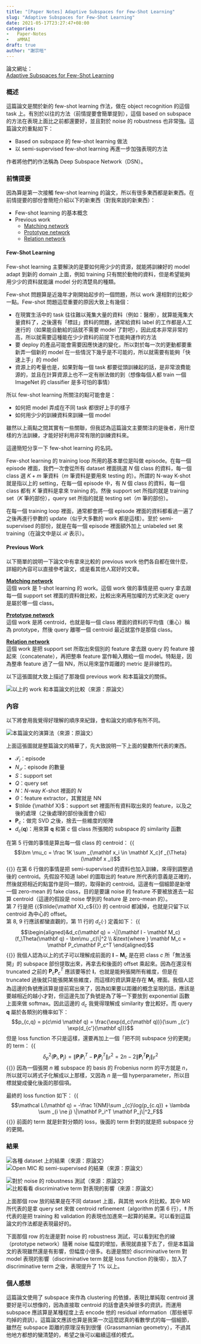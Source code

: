 ```yaml
---
title: "[Paper Notes] Adaptive Subspaces for Few-Shot Learning"
slug: "Adaptive Subspaces for Few-Shot Learning"
date: 2021-05-17T23:27:47+08:00
categories:
-   Paper-Notes
-   aMMAI
draft: true
author: "謝宗晅"
---
```


論文網址：\
[Adaptive Subspaces for Few-Shot Learning](https://openaccess.thecvf.com/content_CVPR_2020/papers/Simon_Adaptive_Subspaces_for_Few-Shot_Learning_CVPR_2020_paper.pdf)

### 概述

這篇論文是關於新的 few-shot learning 作法，做在 object recognition 的這個 task 上。有別於以往的方法（前情提要會簡單提到），這個 based on subspace 的方法在表現上面比之前都還要好，並且對於 noise 的 robustness 也非常強。這篇論文的重點如下：
* Based on subspace 的 few-shot learning 做法
* 以 semi-supervised few-shot learning 再進一步加強表現的方法

作者將他們的作法稱為 Deep Subspace Network（DSN）。

### 前情提要

因為算是第一次接觸 few-shot learning 的論文，所以有很多東西都是新東西。在前情提要的部份會簡短介紹以下的新東西（對我來說的新東西）：
* Few-shot learning 的基本概念
* Previous work
    * [Matching network](https://arxiv.org/abs/1606.04080)
    * [Prototype network](https://arxiv.org/abs/1703.05175)
    * [Relation network](https://arxiv.org/abs/1711.06025)

#### Few-Shot Learning

Few-shot learning 主要解決的是要如何用少少的資源，就能將訓練好的 model adapt 到新的 domain 上面，例如 training 只有關於動物的資料，但是希望能夠用少少的資料就能讓 model 分的清楚鳥的種類。

Few-shot 問題算是近幾年才剛開始起步的一個問題，所以 work 還相對的比較少一點。Few-shot 問題這麼重要的原因大致上有幾個：
* 在現實生活中的 task 往往難以蒐集大量的資料（例如：醫療），就算能蒐集大量資料了，之後還有「標註」資料的問題，通常給資料 label 的工作都是人工進行的（如果能自動給的話就不需要 model 了對吧），因此成本非常非常的高，所以就需要這種能在少少資料的前提下也能夠運作的方法
* 要 deploy 的產品可能會需要因應快速的變化，所以對於每一次的更動都要重新弄一個新的 model 在一些情況下幾乎是不可能的，所以就需要有能夠「快速上手」的 model
* 資源上的考量也是，如果對每一個 task 都要從頭訓練起的話，是非常浪費能源的，並且在計算資源上也不一定有辦法做的到（想像每個人都 train 一個 ImageNet 的 classifier 是多可怕的事情）

所以 few-shot learning 所關注的點可能會是：
* 如何把 model 弄成在不同 task 都很好上手的樣子
* 如何用少少的訓練資料來訓練一個 model

雖然以上兩點之間其實有一些關聯，但我認為這篇論文主要關注的是後者，用什麼樣的方法訓練，才能好好利用非常有限的訓練資料來。

這邊簡短分享一下 few-shot learning 的名詞。

Few-shot learning 的 training loop 所用的基本單位是叫做 episode。在每一個 episode 裡面，我們一次會從所有 dataset 裡面挑選 $N$ 個 class 的資料，每一個 class 選 $K+m$ 筆資料（$m$ 筆資料是要用來 testing 的）。所謂的 N-way K-shot 就是指以上的 setting，在每一個 episode 中，有 $N$ 個 class 的資料，每一個 class 都有 $K$ 筆資料是拿來 training 的。然後 support set 所指的就是 training set（$K$ 筆的部份），query set 所指的就是 testing set（$m$ 筆的部份）。

在每一個 training loop 裡面，通常都會將一個 episode 裡面的資料都看過一遍了之後再進行參數的 update（似乎大多數的 work 都是這樣）。至於 semi-supervised 的部份，就是在每一個 episode 裡面額外加上 unlabeled set 來 training（在論文中是以 $\mathcal R$ 表示）。

#### Previous Work

以下簡單的說明一下論文中有拿來比較的 previous work 他們各自都在做什麼，詳細的內容可以直接參考論文，或是看其他人寫好的文章。

**[Matching network](https://arxiv.org/abs/1606.04080)**\
這個 work 是 1-shot learning 的 work。這個 work 做的事情是把 query 拿去跟每一個 support set 裡面的資料做比較，比較出來再用加權的方式來決定 query 是屬於哪一個 class。

**[Prototype network](https://arxiv.org/abs/1703.05175)**\
這個 work 是將 centroid，也就是每一個 class 裡面的資料的平均值（重心）稱為 prototype，然後 query 離哪一個 centroid 最近就當作是那個 class。

**[Relation network](https://arxiv.org/abs/1711.06025)**\
這個 work 是把 support set 所取出來個別的 feature 拿去跟 query 的 feature 接起來（concatenate），再把整串 feature 當作輸入餵給一個 model。特點是，因為整串 feature 過了一個 NN，所以用來當作距離的 metric 是非線性的。

以下這張圖就大致上描述了那幾個 previous work 和本篇論文的關係。

![以上的 work 和本篇論文的比較（來源：原論文）](previous.png)

### 內容

以下將會用我覺得好理解的順序來紀錄，會和論文的順序有所不同。

![本篇論文的演算法（來源：原論文）](algo.png)

上面這張圖就是整篇論文的精華了，先大致說明一下上面的變數所代表的東西。
* $\mathcal T_i$：episode
* $N_{\mathcal T}$：episode 的數量
* $S$：support set
* $Q$：query set
* $N$：$N$-way $K$-shot 裡面的 $N$
* $\Theta$：feature extractor，其實就是 NN
* $\tilde {\mathbf X}$：support set 裡面所有資料取出來的 feature，以及之後的處理（之後處理的部份後面會介紹）
* $\mathbf P_c$：做完 SVD 之後，捨去一些維度的矩陣
* $d_c(\mathbf q)$：用來算 $\mathbf q$ 和第 $c$ 個 class 所張開的 subspace 的 similarity 函數

在第 5 行做的事情是算出每一個 class 的 centroid：
{{<math>}}
$$\bm \mu_c = \frac 1K \sum _{\mathbf x_i \in \mathbf X_c}f _{\Theta}(\mathbf x _i)$$
{{</math>}}
在第 6 行做的事情是把 semi-supervised 的資料也加入訓練，來得到調整過後的 centroid。先假設不知道 label 的圖取出的 feature 所代表的意義是正確的，然後就把相近的點當作是同一類的，取得新的 centroid。這邊有一個細節是新增一個 zero-mean 的 fake class，目的是要讓 noise 的 feature 不要被放進去一起算 centroid（這邊的假設是 noise 學到的 feature 是 zero-mean 的）。\
第 7 行是把 {{<math>}}$\tilde{\mathbf X}_c${{</math>}} 的 centroid 都減掉，也就是只留下以 centroid 為中心的 offset。\
第 8, 9 行應該都蠻直觀的，第 11 行的 $d_c(\cdot)$ 定義如下：
{{<math>}}
$$\begin{aligned}&d_c(\mathbf q) = -\|(\mathbf I - \mathbf M_c)(f_\Theta(\mathbf q) - \bm\mu _c)\|^2 \\
&\text{where } \mathbf M_c = \mathbf P_c\mathbf P_c^T \end{aligned}$$
{{</math>}}
我個人認為以上的式子可以理解成前面的 $\mathbf I - \mathbf M_c$ 是在把 class $c$ 所「無法張開」的 subspace 部份提取出來，再拿去和後面的 offset 乘起來。因為在還沒有 truncated 之前的 $\mathbf P_c\mathbf P^T_c$ 應該要等於 $\mathbf I$，也就是能夠張開所有維度，但是在 truncated 過後就只能張開某些維度，而這樣的資訊算是存在 $\mathbf M_c$ 裡面。我個人認為這邊的負號應該算是提前寫出來了，因為如果要以距離的概念呈現的話，應該是要越相近的越小才對，但這邊先加了負號是為了等一下要放到 exponential 函數上面來做 softmax。因此這邊的 $d_c$ 我覺得理解成 similarity 會比較好。而 query $\mathbf q$ 屬於各類別的機率如下：
$$p_{c,q} = p(c\mid \mathbf q) = \frac{\exp(d_c(\mathbf q))}{\sum _{c'} \exp(d_{c'}(\mathbf q))}$$
但是 loss function 不只是這樣，還要再加上一個「把不同 subspace 分的更開」的 term：
{{<math>}}
$$\delta^2_p(\mathbf P_i, \mathbf P_j) = \Big\|\mathbf P_i\mathbf P_i^T - \mathbf P_j\mathbf P_j^T\Big\|^2_F = 2n - 2\|\mathbf P_i^T\mathbf P_j\|^2_F$$
{{</math>}}
因為一個張開 $n$ 維 subspace 的 basis 的 Frobenius norm 的平方就是 $n$，所以就可以將式子化解成以上那樣，又因為 $n$ 是一個 hyperparameter，所以目標就變成優化後面的那個項。

最終的 loss function 如下：
{{<math>}}
$$\mathcal L(\mathbf q) = -\frac 1{NM}\sum _{c}\log(p_{c.q}) + \lambda \sum _{i \ne j} \|\mathbf P_i^T \mathbf P_j\|^2_F$$
{{</math>}}
前面的 term 就是針對分類的 loss，後面的 term 針對的就是把 subspace 分的更開。

### 結果

![各種 dataset 上的結果（來源：原論文）](result1.png)![Open MIC 和 semi-supervised 的結果（來源：原論文）](result2.png)

![對於 noise 的 robustness 測試（來源：原論文）](result3.png)![比較看看 discriminative term 對表現的影響（來源：原論文）](result4.png)

上面那個 row 放的結果是在不同 dataset 上面，與其他 work 的比較。其中 MR 所代表的是拿 query set 來做 centroid refinement（algorithm 的第 6 行），$\ddag$ 所代表的是把 training 和 validation 的表現也加進來一起算的結果。可以看到這篇論文的作法都是表現最好的。

下面那個 row 的左邊是對 noise 的 robustness 測試，可以看到紅色的線（prototype network）隨著 noise 幅度的增加，表現就直接下去了，但是本篇論文的表現雖然還是有影響，但幅度小很多。右邊是關於 discriminative term 對 model 表現的影響（discriminative term 就是 loss function 的後項），加入了 discriminative term 之後，表現提升了 1% 以上。

### 個人感想

這篇論文使用了 subspace 來作為 clustering 的依據，表現比單純取 centroid 還要好是可以想像的，因為直接取 centroid 的話會遺失掉很多的資訊，而運用 subspace 應該算是某種程度上去 encode 他的 residual information（那些被平均掉的資訊）。這篇論文應該也算是我第一次這麼認真的看數學式的每一個細節，雖然在 subspace 距離的原理沒有到很懂（Grassmannian geometry），不過其他地方都想的蠻清楚的，希望之後可以繼續這樣的模式。

